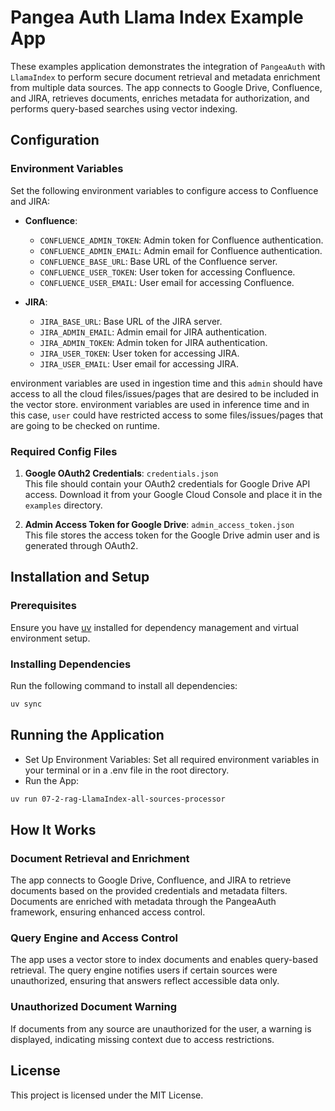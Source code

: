 # Pangea Auth Llama Index Example App

These examples application demonstrates the integration of `PangeaAuth` with `LlamaIndex` to perform secure document retrieval and metadata enrichment from multiple data sources. The app connects to Google Drive, Confluence, and JIRA, retrieves documents, enriches metadata for authorization, and performs query-based searches using vector indexing.

## Configuration

### Environment Variables

Set the following environment variables to configure access to Confluence and JIRA:

- **Confluence**:
  - `CONFLUENCE_ADMIN_TOKEN`: Admin token for Confluence authentication.
  - `CONFLUENCE_ADMIN_EMAIL`: Admin email for Confluence authentication.
  - `CONFLUENCE_BASE_URL`: Base URL of the Confluence server.
  - `CONFLUENCE_USER_TOKEN`: User token for accessing Confluence.
  - `CONFLUENCE_USER_EMAIL`: User email for accessing Confluence.

- **JIRA**:
  - `JIRA_BASE_URL`: Base URL of the JIRA server.
  - `JIRA_ADMIN_EMAIL`: Admin email for JIRA authentication.
  - `JIRA_ADMIN_TOKEN`: Admin token for JIRA authentication.
  - `JIRA_USER_TOKEN`: User token for accessing JIRA.
  - `JIRA_USER_EMAIL`: User email for accessing JIRA.

<ADMIN> environment variables are used in ingestion time and this `admin` should have access to all the cloud files/issues/pages that are desired to be included in the vector store.
<USER> environment variables are used in inference time and in this case, `user` could have restricted access to some files/issues/pages that are going to be checked on runtime.

### Required Config Files

1. **Google OAuth2 Credentials**: `credentials.json`  
   This file should contain your OAuth2 credentials for Google Drive API access. Download it from your Google Cloud Console and place it in the `examples` directory.

2. **Admin Access Token for Google Drive**: `admin_access_token.json`  
   This file stores the access token for the Google Drive admin user and is generated through OAuth2.

## Installation and Setup

### Prerequisites

Ensure you have [uv](https://docs.astral.sh/uv/) installed for dependency management and virtual environment setup.

### Installing Dependencies

Run the following command to install all dependencies:

```bash
uv sync
```

## Running the Application
- Set Up Environment Variables: Set all required environment variables in your terminal or in a .env file in the root directory.
- Run the App:

```bash
uv run 07-2-rag-LlamaIndex-all-sources-processor
```

## How It Works
### Document Retrieval and Enrichment
The app connects to Google Drive, Confluence, and JIRA to retrieve documents based on the provided credentials and metadata filters. Documents are enriched with metadata through the PangeaAuth framework, ensuring enhanced access control.

### Query Engine and Access Control
The app uses a vector store to index documents and enables query-based retrieval. The query engine notifies users if certain sources were unauthorized, ensuring that answers reflect accessible data only.

### Unauthorized Document Warning
If documents from any source are unauthorized for the user, a warning is displayed, indicating missing context due to access restrictions.

## License
This project is licensed under the MIT License.

